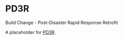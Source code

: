 # PD3R
Build Change - Post-Disaster Rapid Response Retrofit

A placeholder for [PD3R](https://github.com/Build-Change/call_for_code).
